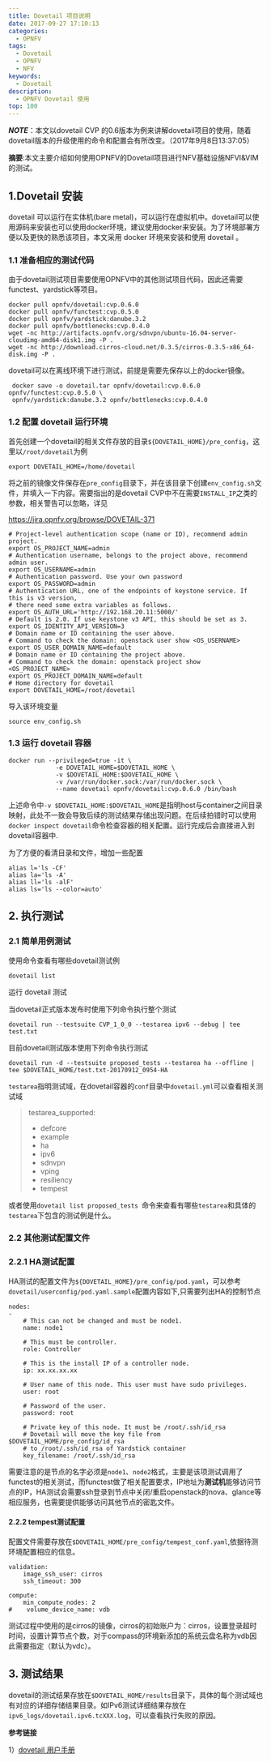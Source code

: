 ```yaml
---
title: Dovetail 项目说明
date: 2017-09-27 17:10:13
categories:
  - OPNFV
tags:
  - Dovetail
  - OPNFV
  - NFV
keywords:
  - Dovetail
description:
  - OPNFV Dovetail 使用
top: 100
---
```


***NOTE***：本文以dovetail CVP 的0.6版本为例来讲解dovetail项目的使用，随着dovetail版本的升级使用的命令和配置会有所改变。（2017年9月8日13:37:05）

**摘要**:本文主要介绍如何使用OPNFV的Dovetail项目进行NFV基础设施NFVI&VIM的测试。

<!--more-->

## 1.Dovetail 安装

dovetail 可以运行在实体机(bare metal)，可以运行在虚拟机中。dovetail可以使用源码来安装也可以使用docker环境，建议使用docker来安装。为了环境部署方便以及更快的熟悉该项目，本文采用 docker 环境来安装和使用 dovetail 。

### 1.1 准备相应的测试代码

由于dovetail测试项目需要使用OPNFV中的其他测试项目代码，因此还需要functest、yardstick等项目。

```shell
docker pull opnfv/dovetail:cvp.0.6.0
docker pull opnfv/functest:cvp.0.5.0
docker pull opnfv/yardstick:danube.3.2
docker pull opnfv/bottlenecks:cvp.0.4.0
wget -nc http://artifacts.opnfv.org/sdnvpn/ubuntu-16.04-server-cloudimg-amd64-disk1.img -P .
wget -nc http://download.cirros-cloud.net/0.3.5/cirros-0.3.5-x86_64-disk.img -P .
```

dovetail可以在离线环境下进行测试，前提是需要先保存以上的docker镜像。

```shell
 docker save -o dovetail.tar opnfv/dovetail:cvp.0.6.0 opnfv/functest:cvp.0.5.0 \
 opnfv/yardstick:danube.3.2 opnfv/bottlenecks:cvp.0.4.0
```

### 1.2 配置 dovetail 运行环境

首先创建一个dovetail的相关文件存放的目录`${DOVETAIL_HOME}/pre_config`，这里以`/root/dovetail`为例

```shell
export DOVETAIL_HOME=/home/dovetail
```

将之前的镜像文件保存在`pre_config`目录下，并在该目录下创建`env_config.sh`文件，并填入一下内容。需要指出的是dovetail CVP中不在需要`INSTALL_IP`之类的参数，相关警告可以忽略，详见

https://jira.opnfv.org/browse/DOVETAIL-371

```shell
# Project-level authentication scope (name or ID), recommend admin project.
export OS_PROJECT_NAME=admin
# Authentication username, belongs to the project above, recommend admin user.
export OS_USERNAME=admin
# Authentication password. Use your own password
export OS_PASSWORD=admin
# Authentication URL, one of the endpoints of keystone service. If this is v3 version,
# there need some extra variables as follows.
export OS_AUTH_URL='http://192.168.20.11:5000/'
# Default is 2.0. If use keystone v3 API, this should be set as 3.
export OS_IDENTITY_API_VERSION=3
# Domain name or ID containing the user above.
# Command to check the domain: openstack user show <OS_USERNAME>
export OS_USER_DOMAIN_NAME=default
# Domain name or ID containing the project above.
# Command to check the domain: openstack project show <OS_PROJECT_NAME>
export OS_PROJECT_DOMAIN_NAME=default
# Home directory for dovetail
export DOVETAIL_HOME=/root/dovetail
```

导入该环境变量

```shell
source env_config.sh
```

### 1.3 运行 dovetail 容器

```shell
docker run --privileged=true -it \
             -e DOVETAIL_HOME=$DOVETAIL_HOME \
             -v $DOVETAIL_HOME:$DOVETAIL_HOME \
             -v /var/run/docker.sock:/var/run/docker.sock \
             --name dovetail opnfv/dovetail:cvp.0.6.0 /bin/bash 
```

上述命令中`-v $DOVETAIL_HOME:$DOVETAIL_HOME`是指明host与container之间目录映射，此处不一致会导致后续的测试结果存储出现问题。在后续拍错时可以使用`docker inspect dovetail`命令检查容器的相关配置。运行完成后会直接进入到dovetail容器中.

为了方便的看清目录和文件，增加一些配置

```shell
alias l='ls -CF'
alias la='ls -A'
alias ll='ls -alF'
alias ls='ls --color=auto'
```

## 2. 执行测试

### 2.1 简单用例测试

使用命令查看有哪些dovetail测试例

```shell
dovetail list
```

运行 dovetail 测试

当dovetail正式版本发布时使用下列命令执行整个测试

```shell
dovetail run --testsuite CVP_1_0_0 --testarea ipv6 --debug | tee test.txt
```

目前dovetail测试版本使用下列命令执行测试

```shell
dovetail run -d --testsuite proposed_tests --testarea ha --offline | tee $DOVETAIL_HOME/test.txt-20170912_0954-HA
```

`testarea`指明测试域，在dovetail容器的`conf`目录中`dovetail.yml`可以查看相关测试域

> testarea_supported:
>
> - defcore
> - example
> - ha
> - ipv6
> - sdnvpn
> - vping
> - resiliency
> - tempest

或者使用`dovetail list proposed_tests `命令来查看有哪些`testarea`和具体的`testarea`下包含的测试例是什么。

### 2.2 其他测试配置文件

### 2.2.1 HA测试配置

HA测试的配置文件为`${DOVETAIL_HOME}/pre_config/pod.yaml`，可以参考`dovetail/userconfig/pod.yaml.sample`配置内容如下,只需要列出HA的控制节点

```
nodes:
-
    # This can not be changed and must be node1.
    name: node1

    # This must be controller.
    role: Controller

    # This is the install IP of a controller node.
    ip: xx.xx.xx.xx

    # User name of this node. This user must have sudo privileges.
    user: root

    # Password of the user.
    password: root
    
    # Private key of this node. It must be /root/.ssh/id_rsa
    # Dovetail will move the key file from $DOVETAIL_HOME/pre_config/id_rsa
    # to /root/.ssh/id_rsa of Yardstick container
    key_filename: /root/.ssh/id_rsa
```

需要注意的是节点的名字必须是`node1`、`node2`格式，主要是该项测试调用了functest的相关测试，而functest做了相关配置要求，IP地址为**测试机**能够访问节点的IP，HA测试会需要ssh登录到节点中关闭/重启openstack的nova、glance等相应服务，也需要提供能够访问其他节点的密匙文件。

#### 2.2.2 tempest测试配置

配置文件需要存放在`$DOVETAIL_HOME/pre_config/tempest_conf.yaml`,依据待测环境配置相应的信息。

```shell
validation:
    image_ssh_user: cirros
    ssh_timeout: 300

compute:
    min_compute_nodes: 2
#    volume_device_name: vdb
```

测试过程中使用的是cirros的镜像，cirros的初始账户为：cirros，设置登录超时时间，设置计算节点个数，对于compass的环境新添加的系统云盘名称为vdb因此需要指定（默认为vdc）。

## 3. 测试结果

dovetail的测试结果存放在`$DOVETAIL_HOME/results`目录下，具体的每个测试域也有对应的详细存储结果目录。如IPv6测试详细结果存放在`ipv6_logs/dovetail.ipv6.tcXXX.log`，可以查看执行失败的原因。



**参考链接**

1）[dovetail 用户手册](http://artifacts.opnfv.org/dovetail/docs/testing_user_userguide/index.html)

